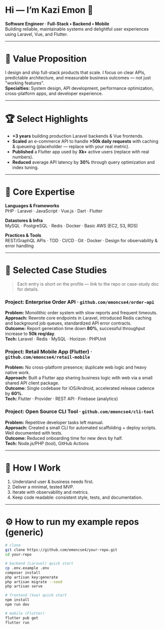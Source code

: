 # Hi — I’m **Kazi Emon** 👋  
**Software Engineer · Full-Stack • Backend • Mobile**  
Building reliable, maintainable systems and delightful user experiences using Laravel, Vue, and Flutter.

---

# 🔎 Value Proposition
I design and ship full-stack products that scale. I focus on clear APIs, predictable architecture, and measurable business outcomes — not just "working features".  
**Specialties:** System design, API development, performance optimization, cross-platform apps, and developer experience.

---

# 🏆 Select Highlights
- **+3 years** building production Laravel backends & Vue frontends.  
- **Scaled** an e-commerce API to handle **>50k daily requests** with caching & queueing (placeholder — replace with your real metric).  
- **Published** a Flutter app used by **Xk+** active users (replace with real numbers).  
- **Reduced** average API latency by **30%** through query optimization and index tuning.

---

# 🧭 Core Expertise
**Languages & Frameworks**  
PHP · Laravel · JavaScript · Vue.js · Dart · Flutter

**Datastores & Infra**  
MySQL · PostgreSQL · Redis · Docker · Basic AWS (EC2, S3, RDS)

**Practices & Tools**  
REST/GraphQL APIs · TDD · CI/CD · Git · Docker · Design for observability & error handling

---

# 📂 Selected Case Studies
> Each entry is short on the profile — link to the repo or case-study doc for details.

### Project: **Enterprise Order API** · `github.com/emoncse4/order-api`
**Problem:** Monolithic order system with slow reports and frequent timeouts.  
**Approach:** Rewrote core endpoints in Laravel, introduced Redis caching and background job queues, standardized API error contracts.  
**Outcome:** Report generation time down **80%**, successful throughput increase to **50k req/day**.  
**Tech:** Laravel · Redis · MySQL · Horizon · PHPUnit

### Project: **Retail Mobile App (Flutter)** · `github.com/emoncse4/retail-mobile`
**Problem:** No cross-platform presence; duplicate web logic and heavy native work.  
**Approach:** Built a Flutter app sharing business logic with web via a small shared API client package.  
**Outcome:** Single codebase for iOS/Android, accelerated release cadence by **60%**.  
**Tech:** Flutter · Provider · REST API · Firebase (analytics)

### Project: **Open Source CLI Tool** · `github.com/emoncse4/cli-tool`
**Problem:** Repetitive developer tasks left manual.  
**Approach:** Created a small CLI for automated scaffolding + deploy scripts. Well documented with tests.  
**Outcome:** Reduced onboarding time for new devs by half.  
**Tech:** Node.js/PHP (tool), GitHub Actions

---

# 🧩 How I Work
1. Understand user & business needs first.  
2. Deliver a minimal, tested MVP.  
3. Iterate with observability and metrics.  
4. Keep code readable: consistent style, tests, and documentation.

---

# ⚙️ How to run my example repos (generic)
```bash
# clone
git clone https://github.com/emoncse4/your-repo.git
cd your-repo

# backend (Laravel) quick start
cp .env.example .env
composer install
php artisan key:generate
php artisan migrate --seed
php artisan serve

# frontend (Vue) quick start
npm install
npm run dev

# mobile (Flutter)
flutter pub get
flutter run
